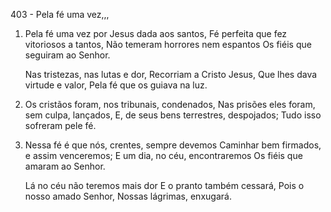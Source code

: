 403 - Pela fé uma vez,,,

1. Pela fé uma vez por Jesus dada aos santos,
   Fé perfeita que fez vitoriosos a tantos,
   Não temeram horrores nem espantos
   Os fiéis que seguiram ao Senhor.

   Nas tristezas, nas lutas e dor,
   Recorriam a Cristo Jesus,
   Que lhes dava virtude e valor,
   Pela fé que os guiava na luz.

2. Os cristãos foram, nos tribunais, condenados,
   Nas prisões eles foram, sem culpa, lançados,
   E, de seus bens terrestres, despojados;
   Tudo isso sofreram pele fé.

3. Nessa fé é que nós, crentes, sempre devemos
   Caminhar bem firmados, e assim venceremos;
   E um dia, no céu, encontraremos
   Os fiéis que amaram ao Senhor.

   Lá no céu não teremos mais dor
   E o pranto também cessará,
   Pois o nosso amado Senhor,
   Nossas lágrimas, enxugará.
